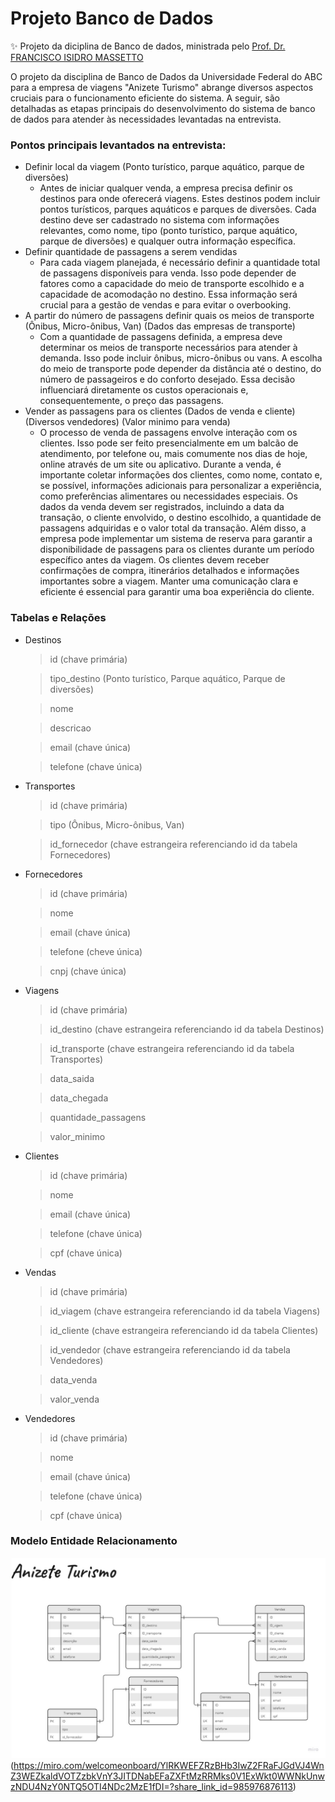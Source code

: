 # Projeto Banco de Dados
✨ Projeto da diciplina de Banco de dados, ministrada pelo [Prof. Dr. FRANCISCO ISIDRO MASSETTO](https://www.ufabc.edu.br/ensino/docentes/francisco-isidro-massetto)

O projeto da disciplina de Banco de Dados da Universidade Federal do ABC para a empresa de viagens "Anizete Turismo" abrange diversos aspectos cruciais para o funcionamento eficiente do sistema. A seguir, são detalhadas as etapas principais do desenvolvimento do sistema de banco de dados para atender às necessidades levantadas na entrevista.

### Pontos principais levantados na entrevista:
- Definir local da viagem (Ponto turístico, parque aquático, parque de diversões)
    - Antes de iniciar qualquer venda, a empresa precisa definir os destinos para onde oferecerá viagens. Estes destinos podem incluir pontos turísticos, parques aquáticos e parques de diversões. Cada destino deve ser cadastrado no sistema com informações relevantes, como nome, tipo (ponto turístico, parque aquático, parque de diversões) e qualquer outra informação específica.
- Definir quantidade de passagens a serem vendidas 
    - Para cada viagem planejada, é necessário definir a quantidade total de passagens disponíveis para venda. Isso pode depender de fatores como a capacidade do meio de transporte escolhido e a capacidade de acomodação no destino. Essa informação será crucial para a gestão de vendas e para evitar o overbooking.
- A partir do número de passagens definir quais os meios de transporte (Ônibus, Micro-ônibus, Van) (Dados das empresas de transporte)
    - Com a quantidade de passagens definida, a empresa deve determinar os meios de transporte necessários para atender à demanda. Isso pode incluir ônibus, micro-ônibus ou vans. A escolha do meio de transporte pode depender da distância até o destino, do número de passageiros e do conforto desejado. Essa decisão influenciará diretamente os custos operacionais e, consequentemente, o preço das passagens.
- Vender as passagens para os clientes (Dados de venda e cliente) (Diversos vendedores) (Valor minimo para venda)
    - O processo de venda de passagens envolve interação com os clientes. Isso pode ser feito presencialmente em um balcão de atendimento, por telefone ou, mais comumente nos dias de hoje, online através de um site ou aplicativo. Durante a venda, é importante coletar informações dos clientes, como nome, contato e, se possível, informações adicionais para personalizar a experiência, como preferências alimentares ou necessidades especiais.
    Os dados da venda devem ser registrados, incluindo a data da transação, o cliente envolvido, o destino escolhido, a quantidade de passagens adquiridas e o valor total da transação. Além disso, a empresa pode implementar um sistema de reserva para garantir a disponibilidade de passagens para os clientes durante um período específico antes da viagem.
    Os clientes devem receber confirmações de compra, itinerários detalhados e informações importantes sobre a viagem. Manter uma comunicação clara e eficiente é essencial para garantir uma boa experiência do cliente.

### Tabelas e Relações
- Destinos
  > id (chave primária)

	> tipo_destino (Ponto turístico, Parque aquático, Parque de diversões)
	
	>nome

	>descricao

	>email (chave única)

	>telefone (chave única)

- Transportes
	>id (chave primária)
	
	>tipo (Ônibus, Micro-ônibus, Van)
	
	>id_fornecedor (chave estrangeira referenciando id da tabela Fornecedores)

- Fornecedores

	>id (chave primária)

	>nome

	>email (chave única)

	>telefone (cheve única)

	>cnpj (chave única)

- Viagens

	>id (chave primária)

	>id_destino (chave estrangeira referenciando id da tabela Destinos)

	>id_transporte (chave estrangeira referenciando id da tabela Transportes)

	>data_saida

	>data_chegada

	>quantidade_passagens

	>valor_minimo


- Clientes
	
	>id (chave primária)
	
	>nome
	
	>email (chave única)
	
	>telefone (chave única)
	
	>cpf (chave única)

- Vendas

	> id (chave primária)

	>id_viagem (chave estrangeira referenciando id da tabela Viagens)

	>id_cliente (chave estrangeira referenciando id da tabela Clientes)

	>id_vendedor (chave estrangeira referenciando id da tabela Vendedores)

	>data_venda

	>valor_venda

- Vendedores

	>id (chave primária)	

	>nome	

	>email (chave única)	

	>telefone (chave única)	

	>cpf (chave única)

### Modelo Entidade Relacionamento
<img src="images/ModeloER.jpg">(https://miro.com/welcomeonboard/YlRKWEFZRzBHb3IwZ2FRaFJGdVJ4WnZ3WEZkaldVOTZzbkVnY3JITDNabEFaZXFtMzRRMks0V1ExWkt0WWNkUnwzNDU4NzY0NTQ5OTI4NDc2MzE1fDI=?share_link_id=985976876113)